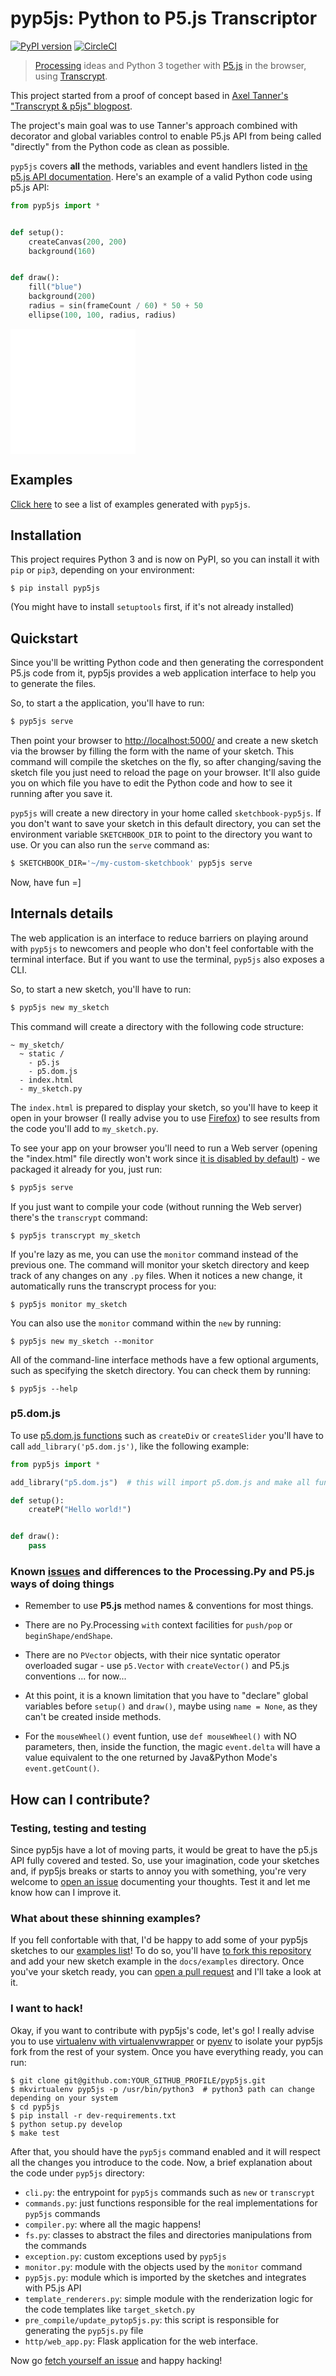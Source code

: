 # pyp5js: Python to P5.js Transcriptor

 [![PyPI version](https://badge.fury.io/py/pyp5js.svg)](https://badge.fury.io/py/pyp5js) [![CircleCI](https://circleci.com/gh/berinhard/pyp5js.svg?style=svg)](https://circleci.com/gh/berinhard/pyp5js)

> [Processing](https://processing.org) ideas and Python 3 together with [P5.js](https://p5js.org) in the browser, using [Transcrypt](https://transcrypt.org/).

This project started from a proof of concept based in [Axel Tanner's "Transcrypt & p5js" blogpost](https://4nomore.net/2018/transcrypt_p5js/).

The project's main goal was to use Tanner's approach combined with decorator and global variables control to enable P5.js API from being called "directly" from the Python code as clean as possible.

`pyp5js` covers **all** the methods, variables and event handlers listed in [the p5.js API documentation](https://p5js.org/reference/). Here's an example of a valid Python code using p5.js API:

```python
from pyp5js import *


def setup():
    createCanvas(200, 200)
    background(160)


def draw():
    fill("blue")
    background(200)
    radius = sin(frameCount / 60) * 50 + 50
    ellipse(100, 100, radius, radius)
```
<iframe src="/pyp5js/examples/sketch_000/" style="width: 200px; height: 200px; border: 0px"></iframe>

## Examples

[Click here](https://berinhard.github.io/pyp5js/examples/) to see a list of
examples generated with `pyp5js`.


## Installation

This project requires Python 3 and is now on PyPI, so you can install it with
`pip` or `pip3`, depending on your environment:

```
$ pip install pyp5js
```
(You might have to install `setuptools` first, if it's not already installed)

## Quickstart

Since you'll be writting Python code and then generating the correspondent
P5.js code from it, pyp5js provides a web application interface to help you
to generate the files.

So, to start a the application, you'll have to run:

```bash
$ pyp5js serve
```

Then point your browser to [http://localhost:5000/](http://localhost:5000/) and
create a new sketch via the browser by filling the form with the name of your
sketch. This command will compile the sketches on the
fly, so after changing/saving the sketch file you just need to reload the page
on your browser. It'll also guide you on which file you have to edit the Python code
and how to see it running after you save it.

`pyp5js` will create a new directory in your home called `sketchbook-pyp5js`.
If you don't want to save your sketch in this default directory, you can set
the environment variable `SKETCHBOOK_DIR` to point to the directory you want
to use. Or you can also run the `serve` command as:

```bash
$ SKETCHBOOK_DIR='~/my-custom-sketchbook' pyp5js serve
```

Now, have fun =]

## Internals details

The web application is an interface to reduce barriers on playing around with
`pyp5js` to newcomers and people who don't feel confortable with the terminal
interface. But if you want to use the terminal, `pyp5js` also exposes a CLI.

So, to start a new sketch, you'll have to run:

```bash
$ pyp5js new my_sketch
```

This command will create a directory with the following code structure:

```
~ my_sketch/
  ~ static /
    - p5.js
    - p5.dom.js
  - index.html
  - my_sketch.py
```

The `index.html` is prepared to display your sketch, so you'll have to keep it
open in your browser (I really advise you to use
[Firefox](https://www.mozilla.org/en-US/firefox/new/)) to see results from the
code you'll add to `my_sketch.py`.

To see your app on your browser you'll need to run a Web server (opening the
"index.html" file directly won't work since [it is disabled by
default](https://github.com/berinhard/pyp5js/issues/72)) - we packaged it
already for you, just run:

```bash
$ pyp5js serve
```

If you just want to compile your code (without running the Web server) there's
the `transcrypt` command:

```
$ pyp5js transcrypt my_sketch
```

If you're lazy as me, you can use the `monitor` command instead of the previous
one. The command will monitor your sketch directory and keep track of any
changes on any `.py` files. When it notices a new change, it automatically runs
the transcrypt process for you:

```
$ pyp5js monitor my_sketch
```

You can also use the `monitor` command within the `new` by running:

```
$ pyp5js new my_sketch --monitor
```

All of the command-line interface methods have a few optional arguments, such
as specifying the sketch directory. You can check them by running:

```
$ pyp5js --help
```

### p5.dom.js

To use [p5.dom.js functions](https://p5js.org/reference/#/libraries/p5.dom) such as `createDiv` or `createSlider` you'll have to call `add_library('p5.dom.js')`, like the following example:

```python
from pyp5js import *

add_library("p5.dom.js")  # this will import p5.dom.js and make all functions available

def setup():
    createP("Hello world!")


def draw():
    pass
```


### Known [issues](https://github.com/berinhard/pyp5js/issues) and differences to the Processing.Py and P5.js ways of doing things

- Remember to use **P5.js** method names & conventions for most things.

- There are no Py.Processing `with` context facilities for `push/pop` or `beginShape/endShape`.

- There are no `PVector` objects, with their nice syntatic operator overloaded sugar - use `p5.Vector` with `createVector()` and P5.js conventions ... for now...

- At this point, it is a known limitation that you have to "declare" global variables before `setup()` and `draw()`, maybe using `name = None`, as they can't be created inside methods.

- For the `mouseWheel()` event funtion, use `def mouseWheel()` with NO parameters, then, inside the function, the magic `event.delta` will have a value equivalent to the one returned by Java&Python Mode's `event.getCount()`.

## How can I contribute?

### Testing, testing and testing

Since pyp5js have a lot of moving parts, it would be great to have the p5.js API fully covered and tested. So, use your imagination, code your sketches and, if pyp5js breaks or starts to annoy you with something, you're very welcome to [open an issue](https://github.com/berinhard/pyp5js/issues/new) documenting your thoughts. Test it and let me know how can I improve it.

### What about these shinning examples?

If you fell confortable with that, I'd be happy to add some of your pyp5js sketches to our [examples list](https://berinhard.github.io/pyp5js/examples/)! To do so, you'll have [to fork this repository](https://help.github.com/en/articles/fork-a-repo) and add your new sketch example in the `docs/examples` directory. Once you've your sketch ready, you can [open a pull request](https://help.github.com/en/articles/about-pull-requests) and I'll take a look at it.

### I want to hack!

Okay, if you want to contribute with pyp5js's code, let's go! I really advise you to use [virtualenv with virtualenvwrapper](http://www.indjango.com/python-install-virtualenv-and-virtualenvwrapper/) or [pyenv](https://amaral.northwestern.edu/resources/guides/pyenv-tutorial) to isolate your pyp5js fork from the rest of your system. Once you have everything ready, you can run:

```
$ git clone git@github.com:YOUR_GITHUB_PROFILE/pyp5js.git
$ mkvirtualenv pyp5js -p /usr/bin/python3  # python3 path can change depending on your system
$ cd pyp5js
$ pip install -r dev-requirements.txt
$ python setup.py develop
$ make test
```

After that, you should have the `pyp5js` command enabled and it will respect all the changes you introduce to the code. Now, a brief explanation about the code under `pyp5js` directory:

- `cli.py`: the entrypoint for `pyp5js` commands such as `new` or `transcrypt`
- `commands.py`: just functions responsible for the real implementations for `pyp5js` commands
- `compiler.py`: where all the magic happens!
- `fs.py`: classes to abstract the files and directories manipulations from the commands
- `exception.py`: custom exceptions used by `pyp5js`
- `monitor.py`: module with the objects used by the `monitor` command
- `pyp5js.py`: module which is imported by the sketches and integrates with P5.js API
- `template_renderers.py`: simple module with the renderization logic for the code templates like `target_sketch.py`
- `pre_compile/update_pytop5js.py`: this script is responsible for generating the `pyp5js.py` file
- `http/web_app.py`: Flask application for the web interface.

Now go [fetch yourself an issue](https://github.com/berinhard/pyp5js/issues) and happy hacking!
